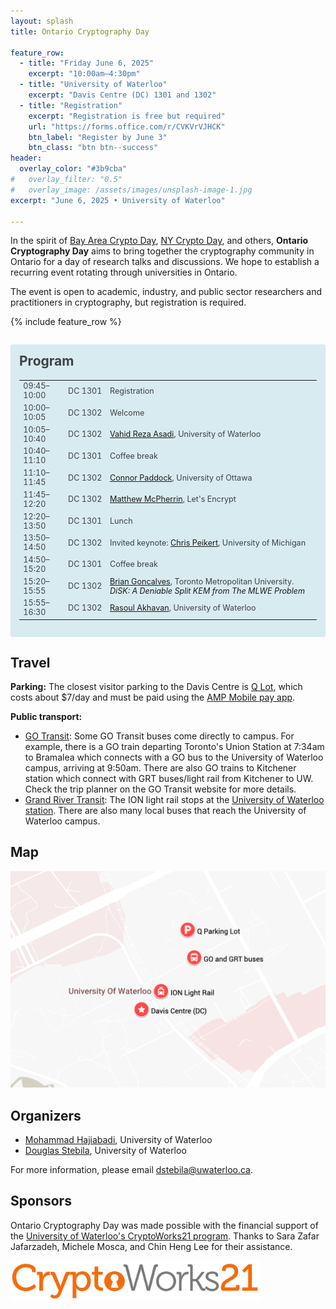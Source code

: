 ```yaml
---
layout: splash
title: Ontario Cryptography Day

feature_row:
  - title: "Friday June 6, 2025"
    excerpt: "10:00am–4:30pm"
  - title: "University of Waterloo"
    excerpt: "Davis Centre (DC) 1301 and 1302"
  - title: "Registration"
    excerpt: "Registration is free but required"
    url: "https://forms.office.com/r/CVKVrVJHCK"
    btn_label: "Register by June 3"
    btn_class: "btn btn--success"
header:
  overlay_color: "#3b9cba"
#   overlay_filter: "0.5"
#   overlay_image: /assets/images/unsplash-image-1.jpg
excerpt: "June 6, 2025 • University of Waterloo"

---
```


In the spirit of [Bay Area Crypto Day](https://sites.google.com/view/bayareacryptoday/), [NY Crypto Day](https://nycryptoday.wordpress.com/), and others, **Ontario Cryptography Day** aims to bring together the cryptography community in Ontario for a day of research talks and discussions. We hope to establish a recurring event rotating through universities in Ontario.

The event is open to academic, industry, and public sector researchers and practitioners in cryptography, but registration is required.

{% include feature_row %}

<div style="margin: 2em 0 !important; padding: 1em; color: #3d4144; background-color: #d8ebf1; border-radius: 4px; box-shadow: 0 1px 1px rgba(59,156,186,0.25);">
<h2 style="margin-top: 0em; border-color: #b8cbd1;">Program</h2>

<table style="font-size: 90%;">
<tr>
  <td>09:45–10:00</td>
  <td>DC&nbsp;1301</td>
  <td>Registration</td>
</tr>
<tr>
  <td>10:00–10:05</td>
  <td>DC&nbsp;1302</td>
  <td>Welcome</td>
</tr>
<tr>
  <td>10:05–10:40</td>
  <td>DC&nbsp;1302</td>
  <td><a target="_blank" href="https://vrasadi.com/">Vahid Reza Asadi</a>, University of Waterloo</td>
</tr>
<tr>
  <td>10:40–11:10</td>
  <td>DC&nbsp;1301</td>
  <td>Coffee break</td>
</tr>
<tr>
  <td>11:10–11:45</td>
  <td>DC&nbsp;1302</td>
  <td><a target="_blank" href="https://www.connorpaddock.page/">Connor Paddock</a>, University of Ottawa</td>
</tr>
<tr>
  <td>11:45–12:20</td>
  <td>DC&nbsp;1302</td>
  <td><a target="_blank" href="https://mcpherrin.ca/">Matthew McPherrin</a>, Let's Encrypt</td>
</tr>
<tr>
  <td>12:20–13:50</td>
  <td>DC&nbsp;1301</td>
  <td>Lunch</td>
</tr>
<tr>
  <td>13:50–14:50</td>
  <td>DC&nbsp;1302</td>
  <td>Invited keynote: <a target="_blank" href="https://web.eecs.umich.edu/~cpeikert/">Chris Peikert</a>, University of Michigan</td>
</tr>
<tr>
  <td>14:50–15:20</td>
  <td>DC&nbsp;1301</td>
  <td>Coffee break</td>
</tr>
<tr>
  <td>15:20–15:55</td>
  <td>DC&nbsp;1302</td>
  <td><a target="_blank" href="hthttps://www.torontomu.ca/tedrogersschool/cybersecurity-research-lab/people/brian-goncalves/">Brian Goncalves</a>, Toronto Metropolitan University. <a onclick="document.getElementById('abstractBrian').style.display='block';"><i>DiSK: A Deniable Split KEM from The MLWE Problem</i></a>
  <ul style="display: none;" id="abstractBrian"><li>
    <p>Abstract: As the pending migration away from quantum-vulnerable cryptography becomes a reality, widely used key-exchange protocols like Signal need to be replaced. Given the countless number of people who use applications like Signal and Whatsapp, there is an urgent need to find a suitable replacement to continue protecting messages sent via these apps from becoming exposed. However, in order to be a true successor to protocols such as Signal, all security guarantees provided by it must be maintained. This includes indistinguishability, asynchronicity, and deniability. One tool for finding replacements are deniable split Key Encapsulation Mechanisms (KEMs) as defined by Brendel et al. [8]. Split KEMs are designed to mimic the message structure of Diffie-Hellman-based protocols such as X3DH used in Signal. Collins et al. recently formalized the definition of deniability for split KEMs, providing another step toward split KEMs being practical tools for migration [9]. In this work, we present a new deniable split KEM, which we call DiSK (Deniable Split KEM). Our split KEM is based on the Module Learning With Error problem [6, 20] and the Non-Interactive Key-Exchange (NIKE) SWOOSH [13]. We prove the indistinguishability and deniability of DiSK in the quantum random oracle model with tight security reductions. This is joint work with Atefeh Mashatan.</p>
  </li></ul></td>
</tr>
<tr>
  <td>15:55–16:30</td>
  <td>DC&nbsp;1302</td>
  <td><a target="_blank" href="https://rasoulam.github.io/">Rasoul Akhavan</a>, University of Waterloo</td>
</tr>
</table>

</div>


## Travel

**Parking:** The closest visitor parking to the Davis Centre is [Q Lot](https://maps.app.goo.gl/6innGRkyF9o33tRy5), which costs about $7/day and must be paid using the [AMP Mobile pay app](https://uwaterloo.ca/sustainable-transportation/visitors).

**Public transport:**

- [GO Transit](https://www.gotransit.com/en): Some GO Transit buses come directly to campus. For example, there is a GO train departing Toronto's Union Station at 7:34am to Bramalea which connects with a GO bus to the University of Waterloo campus, arriving at 9:50am. There are also GO trains to Kitchener station which connect with GRT buses/light rail from Kitchener to UW. Check the trip planner on the GO Transit website for more details.
- [Grand River Transit](https://www.grt.ca/en/): The ION light rail stops at the [University of Waterloo station](https://maps.app.goo.gl/pAdNsNZxX9tB7FN17). There are also many local buses that reach the University of Waterloo campus.

## Map

<a href="https://www.google.com/maps/d/edit?mid=14pfPhZm95flTo6X1_cTsNYOfPZblNUY&usp=sharing"><img src="images/map-20250606.png" alt="Localized map of University of Waterloo locations" style="width: 600px;"></a>

## Organizers

- [Mohammad Hajiabadi](https://sites.google.com/view/mdhajiabadi/home), University of Waterloo
- [Douglas Stebila](https://www.douglas.stebila.ca/research/), University of Waterloo

For more information, please email [dstebila@uwaterloo.ca](mailto:dstebila@uwaterloo.ca).

## Sponsors

Ontario Cryptography Day was made possible with the financial support of the [University of Waterloo's CryptoWorks21 program](https://uwaterloo.ca/cryptoworks/). Thanks to Sara Zafar Jafarzadeh, Michele Mosca, and Chin Heng Lee for their assistance.

<a href="https://uwaterloo.ca/cryptoworks/"><img src="images/cryptoworks21.png" alt="CryptoWorks21 logo" style="width: 400px;"></a>
